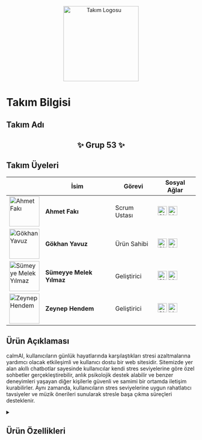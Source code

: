<p align="center">
  <img src="assets/logo.png" alt="Takım Logosu" width="200" />
</p>

# Takım Bilgisi

## Takım Adı
<h2 align="center">✨ Grup 53 ✨</h2>

## Takım Üyeleri

|   | İsim                       | Görevi         | Sosyal Ağlar                                                                              |
|---|----------------------------|----------------|------------------------------------------------------------------------------------------|
| <img src="assets/ahmetfaki.jpg" alt="Ahmet Fakı" width="80" /> | **Ahmet Fakı** | Scrum Ustası | [<img src="assets/github-logo.png" alt="GitHub" width="24"/>](https://github.com/ahmet-faki) [<img src="assets/linkedin-logo.png" alt="LinkedIn" width="24"/>](https://www.linkedin.com/in/ahmetfaki/) |
| <img src="assets/gokhan.jpg" alt="Gökhan Yavuz" width="80" />  | **Gökhan Yavuz** | Ürün Sahibi | [<img src="assets/github-logo.png" alt="GitHub" width="24"/>](https://github.com/GokhanYavuzz) [<img src="assets/linkedin-logo.png" alt="LinkedIn" width="24"/>](https://www.linkedin.com/in/g%C3%B6khan-yavuz-835836280/) |
| <img src="assets/sumeyye.jpg" alt="Sümeyye Melek Yılmaz" width="80" /> | **Sümeyye Melek Yılmaz** | Geliştirici | [<img src="assets/github-logo.png" alt="GitHub" width="24"/>](https://github.com/sumeyyemelekyilmaz) [<img src="assets/linkedin-logo.png" alt="LinkedIn" width="24"/>](https://www.linkedin.com/in/smelekyilmaz/) |
| <img src="assets/zeynep.jpg" alt="Zeynep Hendem" width="80" /> | **Zeynep Hendem** | Geliştirici | [<img src="assets/github-logo.png" alt="GitHub" width="24"/>](https://github.com/zeynephendem) [<img src="assets/linkedin-logo.png" alt="LinkedIn" width="24"/>](https://www.linkedin.com/in/zeynephendem) |


## Ürün Açıklaması

calmAI, kullanıcıların günlük hayatlarında karşılaştıkları stresi azaltmalarına yardımcı olacak etkileşimli ve kullanıcı dostu bir web sitesidir. Sitemizde yer alan akıllı chatbotlar sayesinde kullanıcılar kendi stres seviyelerine göre özel sohbetler gerçekleştirebilir, anlık psikolojik destek alabilir ve benzer deneyimleri yaşayan diğer kişilerle güvenli ve samimi bir ortamda iletişim kurabilirler. Aynı zamanda, kullanıcıların stres seviyelerine uygun rahatlatıcı tavsiyeler ve müzik önerileri sunularak stresle başa çıkma süreçleri desteklenir.

<details>
<summary><h2>Ürün Özellikleri</h2></summary>

<ul>
  <li><strong>Kişiselleştirilmiş Chatbot Sohbetleri:</strong> Kullanıcıların mevcut stres seviyelerini anlayan ve buna göre destekleyici sohbet deneyimleri sunan akıllı chatbotlar.</li>
  <li><strong>Topluluk Sohbet Alanı:</strong> Benzer stres durumlarını yaşayan kullanıcıların deneyimlerini paylaşarak destek ve motivasyon bulabilecekleri interaktif sohbet ortamı.</li>
  <li><strong>Özelleştirilmiş Tavsiyeler:</strong> Kullanıcıların stres seviyelerine göre hazırlanan rahatlatıcı içerikler, yazılar ve özel müzik listeleri ile kullanıcıların stres seviyelerini düşürmelerine yardımcı olur.</li>
  <li><strong>Gizlilik ve Güvenlik:</strong> Kullanıcıların kişisel verileri ve gizliliği korunarak güvenilir ve güvenli bir kullanım deneyimi sağlanır.</li>
  <li><strong>Açık Kaynak Geliştirme:</strong> Proje açık kaynak olarak geliştirilmektedir ve topluluk katılımına açık olarak sürekli geliştirilmeye devam eder.</li>
</ul>

</details>
